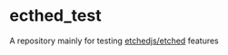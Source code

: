 # ecthed_test
A repository mainly for testing [etchedjs/etched](https://github.com/etchedjs/etched 'etchedjs/etched') features
